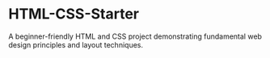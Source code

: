 # HTML-CSS-Starter
A beginner-friendly HTML and CSS project demonstrating fundamental web design principles and layout techniques.
